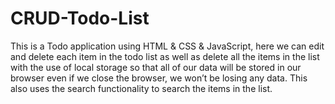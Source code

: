 # CRUD-Todo-List
This is a Todo application using HTML &amp; CSS &amp; JavaScript, here we can edit and delete each item in the todo list as well as delete all the items in the list with the use of local storage so that all of our data will be stored in our browser even if we close the browser, we won’t be losing any data.  This also uses the search functionality to search the items in the list.
